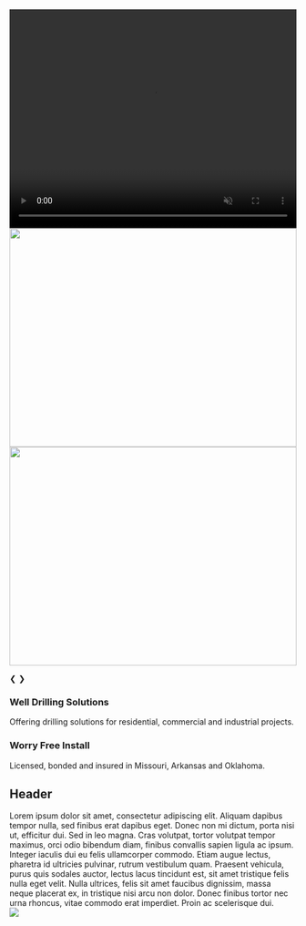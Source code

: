 <script src="{{ '/js/carousel.js?v=' | append: site.github.build_revision | relative_url }}"></script>
<!-- Slideshow container -->
<div class="slideshow-container">

  <!-- Full-width images with number and caption text -->

  <div class="mySlides fade">
    <video muted playsInLine src="{{ '/images/ColcordFast.mov' | relative_url }}" style="width:100%; object-fit: fill; height: calc(100vw * .4);"></video>
  </div>

  <div class="mySlides fade">
    <img src="{{ '/images/yellowrig.jpg?v=' | append: site.github.build_revision | relative_url }}" style="width:100%; height: calc(100vw * .4);">
  </div>

  <div class="mySlides fade">
    <img src="{{ '/images/Pump-Truck-1.png?v=' | append: site.github.build_revision | relative_url }}" style="width:100%; height: calc(100vw * .4);">
  </div>

  <!-- Next and previous buttons -->
  <a class="prev" onclick="goBack()">&#10094;</a>
  <a class="next" onclick="autoSlide()">&#10095;</a>

</div>
<div class="mid-page-lists">
	<span class="mid-page-list-border">
		<h3>Well Drilling Solutions</h3>
		<div class="mid-page-info">
			Offering drilling solutions for residential, commercial and industrial projects.
		</div>
	</span>
	<span class="mid-page-list-border">
		<h3>Worry Free Install</h3>
		<div class="mid-page-info">
			Licensed, bonded and insured in Missouri, Arkansas and Oklahoma.
		</div>
	</span>
</div>


<!-- <div style="width:100%; display: inline; background-color: #BFC0C0">
<div style="display: inline-block">

</div>
<div style="display: inline-block"> -->
<div class="content">
	<div class="content-left">
		<div class="content-left-header">
			<h2>Header</h2>
		</div>
		<div class="content-left-body">
			Lorem ipsum dolor sit amet, consectetur adipiscing elit. Aliquam dapibus tempor nulla, sed finibus erat dapibus eget. Donec non mi dictum, porta nisi ut, efficitur dui. Sed in leo magna. Cras volutpat, tortor volutpat tempor maximus, orci odio bibendum diam, finibus convallis sapien ligula ac ipsum. Integer iaculis dui eu felis ullamcorper commodo. Etiam augue lectus, pharetra id ultricies pulvinar, rutrum vestibulum quam. Praesent vehicula, purus quis sodales auctor, lectus lacus tincidunt est, sit amet tristique felis nulla eget velit. Nulla ultrices, felis sit amet faucibus dignissim, massa neque placerat ex, in tristique nisi arcu non dolor. Donec finibus tortor nec urna rhoncus, vitae commodo erat imperdiet. Proin ac scelerisque dui.
		</div>
	</div>
	<div class="content-right">
		<img src="/SummersDrilling/images/Yellow rig1.jpg">
	</div>
</div>
